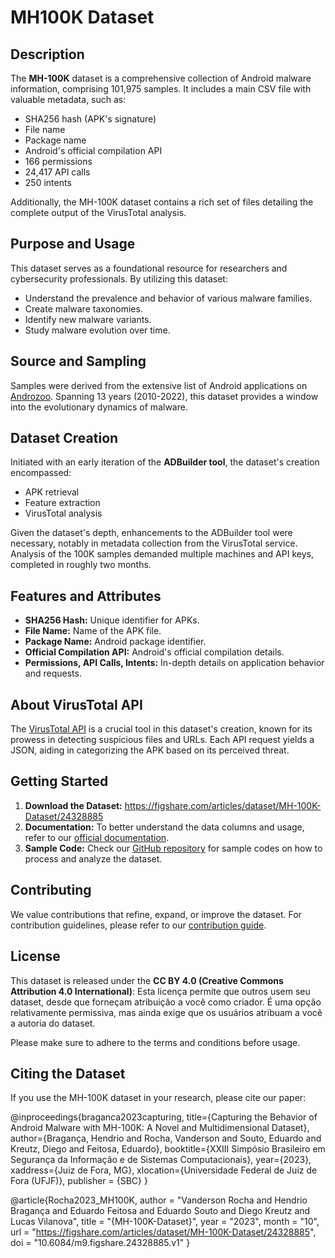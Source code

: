 
# MH100K Dataset

## Description

The **MH-100K** dataset is a comprehensive collection of Android malware information, comprising 101,975 samples. It includes a main CSV file with valuable metadata, such as:

- SHA256 hash (APK's signature)
- File name
- Package name
- Android's official compilation API
- 166 permissions
- 24,417 API calls
- 250 intents

Additionally, the MH-100K dataset contains a rich set of files detailing the complete output of the VirusTotal analysis.

## Purpose and Usage

This dataset serves as a foundational resource for researchers and cybersecurity professionals. By utilizing this dataset:

- Understand the prevalence and behavior of various malware families.
- Create malware taxonomies.
- Identify new malware variants.
- Study malware evolution over time.

## Source and Sampling

Samples were derived from the extensive list of Android applications on [Androzoo](https://androzoo.uni.lu/). Spanning 13 years (2010-2022), this dataset provides a window into the evolutionary dynamics of malware.

## Dataset Creation

Initiated with an early iteration of the **ADBuilder tool**, the dataset's creation encompassed:

- APK retrieval
- Feature extraction
- VirusTotal analysis

Given the dataset's depth, enhancements to the ADBuilder tool were necessary, notably in metadata collection from the VirusTotal service. Analysis of the 100K samples demanded multiple machines and API keys, completed in roughly two months.

## Features and Attributes

- **SHA256 Hash:** Unique identifier for APKs.
- **File Name:** Name of the APK file.
- **Package Name:** Android package identifier.
- **Official Compilation API:** Android's official compilation details.
- **Permissions, API Calls, Intents:** In-depth details on application behavior and requests.

## About VirusTotal API

The [VirusTotal API](https://developers.virustotal.com/reference/overview) is a crucial tool in this dataset's creation, known for its prowess in detecting suspicious files and URLs. Each API request yields a JSON, aiding in categorizing the APK based on its perceived threat.

## Getting Started

1. **Download the Dataset:** https://figshare.com/articles/dataset/MH-100K-Dataset/24328885
2. **Documentation:** To better understand the data columns and usage, refer to our [official documentation](#).
3. **Sample Code:** Check our [GitHub repository](https://github.com/Malware-Hunter/MH-100K-dataset) for sample codes on how to process and analyze the dataset.

## Contributing

We value contributions that refine, expand, or improve the dataset. For contribution guidelines, please refer to our [contribution guide](#).


## License 
This dataset is released under the **CC BY 4.0 (Creative Commons Attribution 4.0 International)**: Esta licença permite que outros usem seu dataset, desde que forneçam atribuição a você como criador. É uma opção relativamente permissiva, mas ainda exige que os usuários atribuam a você a autoria do dataset.
 

Please make sure to adhere to the terms and conditions before usage.

## Citing the Dataset

If you use the MH-100K dataset in your research, please cite our paper:

@inproceedings{braganca2023capturing,
    title={Capturing the Behavior of Android Malware with MH-100K: A Novel and Multidimensional Dataset},
    author={Bragança, Hendrio and  Rocha, Vanderson and Souto, Eduardo and Kreutz, Diego and Feitosa, Eduardo},
    booktitle={XXIII Simpósio Brasileiro em Segurança da Informação e de Sistemas Computacionais},
    year={2023},
    xaddress={Juiz de Fora, MG},
	xlocation={Universidade Federal de Juiz de Fora (UFJF)},
	publisher = {SBC}
}

@article{Rocha2023_MH100K,
author = "Vanderson Rocha and Hendrio Bragança and Eduardo Feitosa and Eduardo Souto and Diego Kreutz and Lucas Vilanova",
title = "{MH-100K-Dataset}",
year = "2023",
month = "10",
url = "https://figshare.com/articles/dataset/MH-100K-Dataset/24328885",
doi = "10.6084/m9.figshare.24328885.v1"
}

